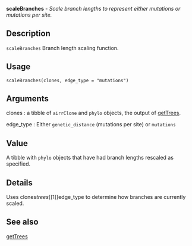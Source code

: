 **scaleBranches** - *Scale branch lengths to represent either mutations or mutations per site.*

Description
--------------------

`scaleBranches` Branch length scaling function.


Usage
--------------------
```
scaleBranches(clones, edge_type = "mutations")
```

Arguments
-------------------

clones
:   a tibble of `airrClone` and `phylo` objects,
the output of [getTrees](getTrees.md).

edge_type
:   Either `genetic_distance` (mutations per site) or 
`mutations`




Value
-------------------

A tibble with `phylo` objects that have had branch lengths 
rescaled as specified.


Details
-------------------

Uses clones$trees[[1]]$edge_type to determine how branches are currently scaled.




See also
-------------------

[getTrees](getTrees.md)






